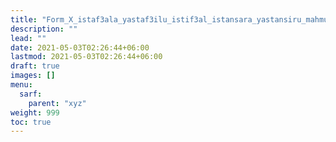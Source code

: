 ```yaml
---
title: "Form_X_istaf3ala_yastaf3ilu_istif3al_istansara_yastansiru_mahmuz_fa"
description: ""
lead: ""
date: 2021-05-03T02:26:44+06:00
lastmod: 2021-05-03T02:26:44+06:00
draft: true
images: []
menu: 
  sarf:
    parent: "xyz"
weight: 999
toc: true
---
```



